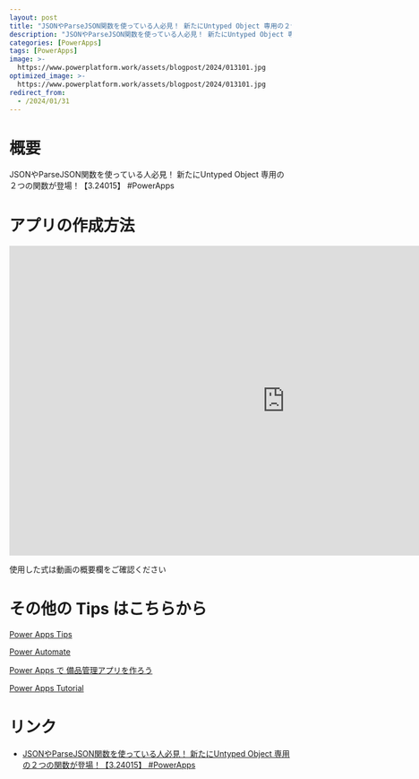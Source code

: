```yaml
---
layout: post
title: "JSONやParseJSON関数を使っている人必見！ 新たにUntyped Object 専用の２つの関数が登場！【3.24015】 #PowerApps"
description: "JSONやParseJSON関数を使っている人必見！ 新たにUntyped Object 専用の２つの関数が登場！【3.24015】 #PowerAppsを動画で分かりやすく解説"
categories: [PowerApps]
tags: [PowerApps]
image: >-
  https://www.powerplatform.work/assets/blogpost/2024/013101.jpg
optimized_image: >-
  https://www.powerplatform.work/assets/blogpost/2024/013101.jpg
redirect_from:
  - /2024/01/31
---
```



#  概要

JSONやParseJSON関数を使っている人必見！ 新たにUntyped Object 専用の２つの関数が登場！【3.24015】 #PowerApps


# アプリの作成方法

<iframe width="983" height="553" src="https://www.youtube.com/embed/MyDVYYciiek" title="YouTube video player" frameborder="0" allow="accelerometer; autoplay; clipboard-write; encrypted-media; gyroscope; picture-in-picture" allowfullscreen></iframe>


使用した式は動画の概要欄をご確認ください


# その他の Tips はこちらから

[Power Apps Tips](https://www.youtube.com/watch?v=VrAQf3JQ7yM&list=PLVhFi1fb3DqakSLVMn22DDcySXh9jtzi- )


[Power Automate](https://www.youtube.com/watch?v=-YnJYT0ASEM&list=PLVhFi1fb3Dqbzic6GieqnLFgD3aTj-eHA)


[Power Apps で 備品管理アプリを作ろう](https://www.youtube.com/playlist?list=PLVhFi1fb3DqZM3HKb8Hea6XEL96990Fyn)


[Power Apps Tutorial](https://www.youtube.com/playlist?list=PLVhFi1fb3DqalxpL974VvAJvV4iWoSbe_)


# リンク


- [JSONやParseJSON関数を使っている人必見！ 新たにUntyped Object 専用の２つの関数が登場！【3.24015】 #PowerApps](https://www.youtube.com/watch?v=MyDVYYciiek)

